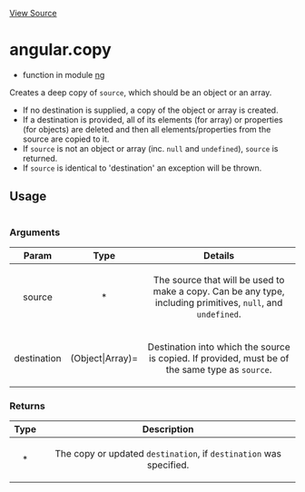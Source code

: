 

[View Source](http://github.com///tree/master/#L796)



# angular.copy



* function in module [ng](api/ng)






Creates a deep copy of `source`, which should be an object or an array.

* If no destination is supplied, a copy of the object or array is created.
* If a destination is provided, all of its elements (for array) or properties (for objects)
  are deleted and then all elements/properties from the source are copied to it.
* If `source` is not an object or array (inc. `null` and `undefined`), `source` is returned.
* If `source` is identical to 'destination' an exception will be thrown.







  

## Usage

```jsangular.copy(, []);)
```




### Arguments

| Param | Type | Details |
| :--: | :--: | :--: |
| source | * | <p>The source that will be used to make a copy. Can be any type, including primitives, <code>null</code>, and <code>undefined</code>.</p>  |
| destination | (Object&#124;Array)= | <p>Destination into which the source is copied. If provided, must be of the same type as <code>source</code>.</p>  |

### Returns

| Type | Description |
| :--: | :--: |
| * | <p>The copy or updated <code>destination</code>, if <code>destination</code> was specified.</p>  |








